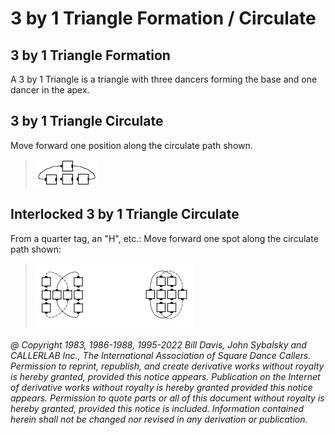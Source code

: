 
# 3 by 1 Triangle Formation / Circulate

## 3 by 1 Triangle Formation

A 3 by 1 Triangle is a triangle with three dancers forming the base and one
dancer in the apex.

## 3 by 1 Triangle Circulate

Move forward one position along the circulate path shown.

> 
> ![alt](3_by_1_triangle_circulate.png)
> 

## Interlocked 3 by 1 Triangle Circulate

From a quarter tag, an "H", etc.: Move forward one spot along the
circulate path shown:

> 
> ![alt](interlocked_3_by_1_triangle_circulate.png)
> 

###### @ Copyright 1983, 1986-1988, 1995-2022 Bill Davis, John Sybalsky and CALLERLAB Inc., The International Association of Square Dance Callers. Permission to reprint, republish, and create derivative works without royalty is hereby granted, provided this notice appears. Publication on the Internet of derivative works without royalty is hereby granted provided this notice appears. Permission to quote parts or all of this document without royalty is hereby granted, provided this notice is included. Information contained herein shall not be changed nor revised in any derivation or publication.
